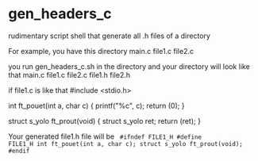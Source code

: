# gen_headers_c
rudimentary script shell that generate all .h files of a directory

For example, you have this directory
main.c
file1.c
file2.c

you run gen_headers_c.sh in the directory and your directory will look like that
main.c
file1.c
file2.c
file1.h
file2.h

if file1.c is like that
#include    <stdio.h>

int   ft_pouet(int a, char c)
{
      printf("%c", c);
      return (0);
}

struct s_yolo ft_prout(void)
{
       struct s_yolo ret;
       return (ret);
}

Your generated file1.h file will be
<code>
#ifndef FILE1_H
 #define FILE1_H
 int   ft_pouet(int a, char c);
 struct s_yolo ft_prout(void);
#endif
</code>
